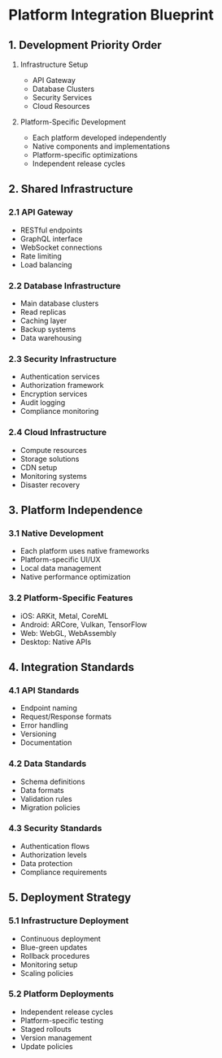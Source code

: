 # Platform Integration Blueprint

## 1. Development Priority Order
1. Infrastructure Setup
   - API Gateway
   - Database Clusters
   - Security Services
   - Cloud Resources

2. Platform-Specific Development
   - Each platform developed independently
   - Native components and implementations
   - Platform-specific optimizations
   - Independent release cycles

## 2. Shared Infrastructure

### 2.1 API Gateway
- RESTful endpoints
- GraphQL interface
- WebSocket connections
- Rate limiting
- Load balancing

### 2.2 Database Infrastructure
- Main database clusters
- Read replicas
- Caching layer
- Backup systems
- Data warehousing

### 2.3 Security Infrastructure
- Authentication services
- Authorization framework
- Encryption services
- Audit logging
- Compliance monitoring

### 2.4 Cloud Infrastructure
- Compute resources
- Storage solutions
- CDN setup
- Monitoring systems
- Disaster recovery

## 3. Platform Independence

### 3.1 Native Development
- Each platform uses native frameworks
- Platform-specific UI/UX
- Local data management
- Native performance optimization

### 3.2 Platform-Specific Features
- iOS: ARKit, Metal, CoreML
- Android: ARCore, Vulkan, TensorFlow
- Web: WebGL, WebAssembly
- Desktop: Native APIs

## 4. Integration Standards

### 4.1 API Standards
- Endpoint naming
- Request/Response formats
- Error handling
- Versioning
- Documentation

### 4.2 Data Standards
- Schema definitions
- Data formats
- Validation rules
- Migration policies

### 4.3 Security Standards
- Authentication flows
- Authorization levels
- Data protection
- Compliance requirements

## 5. Deployment Strategy

### 5.1 Infrastructure Deployment
- Continuous deployment
- Blue-green updates
- Rollback procedures
- Monitoring setup
- Scaling policies

### 5.2 Platform Deployments
- Independent release cycles
- Platform-specific testing
- Staged rollouts
- Version management
- Update policies

